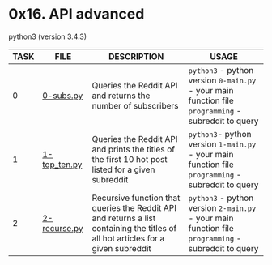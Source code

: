 # 0x16. API advanced

python3 (version 3.4.3)

|TASK|FILE|DESCRIPTION|USAGE|
|----|----|-----------|-----|
|0|[0-subs.py](https://github.com/adeniyitobi055/alx-system_engineering-devops/blob/master/0x16-api_advanced/0-subs.py)| Queries the Reddit API and returns the number of subscribers | `python3` - python version `0-main.py` - your main function file `programming` - subreddit to query |
|1|[1-top_ten.py](https://github.com/adeniyitobi055/alx-system_engineering-devops/blob/master/0x16-api_advanced/1-top_ten.py)| Queries the Reddit API and prints the titles of the first 10 hot post listed for a given subreddit | `python3`- python version `1-main.py` - your main function file `programming` - subreddit to query |
|2|[2-recurse.py](https://github.com/adeniyitobi055/alx-system_engineering-devops/blob/master/0x16-api_advanced/2-recurse.py) | Recursive function that queries the Reddit API and returns a list containing the titles of all hot articles for a given subreddit |`python3` - python version `2-main.py` - your main function file `programming` - subreddit to query |
